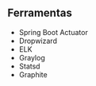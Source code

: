 Ferramentas
---
  
  - Spring Boot Actuator
  - Dropwizard
  - ELK
  - Graylog
  - Statsd
  - Graphite